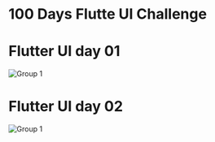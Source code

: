 # 100 Days Flutte UI Challenge


# Flutter UI day 01

![Group 1](https://user-images.githubusercontent.com/36778896/99035075-604c8a00-25b1-11eb-9fc1-bdfa7d12ccf2.png)

# Flutter UI day 02

![Group 1](https://user-images.githubusercontent.com/36778896/99035075-604c8a00-25b1-11eb-9fc1-bdfa7d12ccf2.png)
